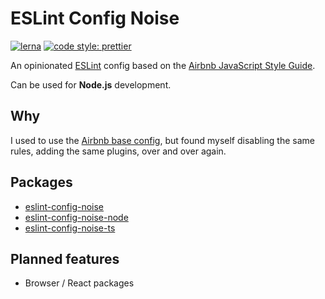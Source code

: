 # ESLint Config Noise

[![lerna](https://img.shields.io/badge/maintained%20with-lerna-cc00ff.svg)](https://lerna.js.org/)
[![code style: prettier](https://img.shields.io/badge/code_style-prettier-ff69b4.svg?style=flat-square)](https://github.com/prettier/prettier)

An opinionated [ESLint](https://github.com/eslint/eslint) config based on the [Airbnb JavaScript Style Guide](https://github.com/airbnb/javascript).

Can be used for **Node.js** development.

## Why

I used to use the [Airbnb base config](https://github.com/airbnb/javascript/tree/master/packages/eslint-config-airbnb-base), but found myself disabling the same rules, adding the same plugins, over and over again.

## Packages

- [eslint-config-noise](./packages/eslint-config-noise/README.md)
- [eslint-config-noise-node](./packages/eslint-config-noise-node/README.md)
- [eslint-config-noise-ts](./packages/eslint-config-noise-ts/README.md)

## Planned features

- Browser / React packages
